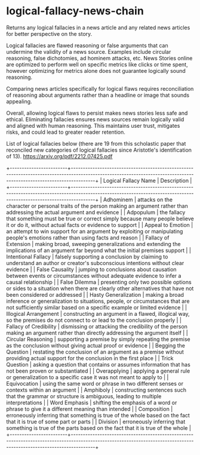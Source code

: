 # logical-fallacy-news-chain
Returns any logical fallacies in a news article and any related news articles for better perspective on the story.

Logical fallacies are flawed reasoning or false arguments that can undermine the validity of a news source. Examples include circular reasoning, false
dichotomies, ad hominem attacks, etc.  News Stories online are optimized to perform well on specific metrics like clicks or time spent, however optimizing for metrics alone does not guarantee logically sound reasoning.

Comparing news articles specifically for logical flaws requires reconciliation of reasoning about arguments rather than a headline or image that sounds appealing. 

Overall, allowing logical flaws to persist makes news stories less safe and ethical. Eliminating fallacies ensures news sources remain logically valid and aligned with human reasoning. This maintains user trust, mitigates risks, and could lead to greater reader retention.

List of logical fallacies below (there are 19 from this scholastic paper that reconciled new categories of logical fallacies since Aristotle's identification of 13).
https://arxiv.org/pdf/2212.07425.pdf

+------------------------+----------------------------------------------------------------------------------------------------------------------------------------------------------------------+
| Logical Fallacy Name   | Description                                                                                                                                                          |
+------------------------+----------------------------------------------------------------------------------------------------------------------------------------------------------------------+
| Adhominem              | attacks on the character or personal traits of the person making an argument rather than addressing the actual argument and evidence                                 |
| Adpopulum              | the fallacy that something must be true or correct simply because many people believe it or do it, without actual facts or evidence to support                       |
| Appeal to Emotion      | an attempt to win support for an argument by exploiting or manipulating people's emotions rather than using facts and reason                                         |
| Fallacy of Extension   | making broad, sweeping generalizations and extending the implications of an argument far beyond what the initial premises support                                    |
| Intentional Fallacy    | falsely supporting a conclusion by claiming to understand an author or creator's subconscious intentions without clear evidence                                      |
| False Causality        | jumping to conclusions about causation between events or circumstances without adequate evidence to infer a causal relationship                                      |
| False Dilemma          | presenting only two possible options or sides to a situation when there are clearly other alternatives that have not been considered or addressed                    |
| Hasty Generalization   | making a broad inference or generalization to situations, people, or circumstances that are not sufficiently similar based on a specific example or limited evidence |
| Illogical Arrangement  | constructing an argument in a flawed, illogical way, so the premises do not connect to or lead to the conclusion properly                                            |
| Fallacy of Credibility | dismissing or attacking the credibility of the person making an argument rather than directly addressing the argument itself                                         |
| Circular Reasoning     | supporting a premise by simply repeating the premise as the conclusion without giving actual proof or evidence                                                       |
| Begging the Question   | restating the conclusion of an argument as a premise without providing actual support for the conclusion in the first place                                          |
| Trick Question         | asking a question that contains or assumes information that has not been proven or substantiated                                                                     |
| Overapplying           | applying a general rule or generalization to a specific case it was not meant to apply to                                                                            |
| Equivocation           | using the same word or phrase in two different senses or contexts within an argument                                                                                 |
| Amphiboly              | constructing sentences such that the grammar or structure is ambiguous, leading to multiple interpretations                                                          |
| Word Emphasis          | shifting the emphasis of a word or phrase to give it a different meaning than intended                                                                               |
| Composition            | erroneously inferring that something is true of the whole based on the fact that it is true of some part or parts                                                    |
| Division               | erroneously inferring that something is true of the parts based on the fact that it is true of the whole                                                             |
+------------------------+----------------------------------------------------------------------------------------------------------------------------------------------------------------------+

